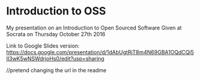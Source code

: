 # Introduction to OSS 

My presentation on an Introduction to Open Sourced Software 
Given at Socrata on Thursday October 27th 2016

Link to Google Slides version: https://docs.google.com/presentation/d/1dAbUgtRjT8m4N69GBA1OQdCQj5II3wK5wNSWdrjoHs0/edit?usp=sharing


//pretend changing the url in the readme